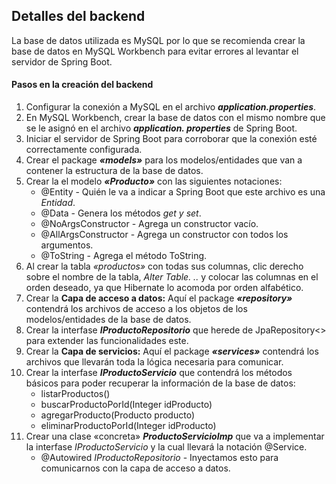 ## Detalles del backend

La base de datos utilizada es MySQL por lo que se recomienda crear la base de datos en MySQL Workbench para evitar 
errores al levantar el servidor de Spring Boot.

#### Pasos en la creación del backend
1. Configurar la conexión a MySQL en el archivo _**application.properties**_.
2. En MySQL Workbench, crear la base de datos con el mismo nombre que se le asignó en el archivo _**application.
   properties**_ de Spring Boot.
3. Iniciar el servidor de Spring Boot para corroborar que la conexión esté correctamente configurada.
4. Crear el package _**«models»**_ para los modelos/entidades que van a contener la estructura de la base de datos.
5. Crear la el modelo _**«Producto»**_ con las siguientes notaciones:
   * @Entity - Quién le va a indicar a Spring Boot que este archivo es una _*Entidad*_.
   * @Data - Genera los métodos _*get y set*_.
   * @NoArgsConstructor - Agrega un constructor vacío.
   * @AllArgsConstructor - Agrega un constructor con todos los argumentos.
   * @ToString - Agrega el método ToString.
6. Al crear la tabla _*«productos»*_ con todas sus columnas, clic derecho sobre el nombre de la tabla, _*Alter Table.
   ..*_ y colocar las columnas en el orden deseado, ya que Hibernate lo acomoda por orden alfabético.
7. Crear la **Capa de acceso a datos:** Aquí el package _**«repository»**_ contendrá los archivos de acceso a los 
   objetos de los modelos/entidades de la base de datos.
8. Crear la interfase _**IProductoRepositorio**_ que herede de JpaRepository<> para extender las funcionalidades este.
9. Crear la **Capa de servicios:** Aquí el package _**«services»**_ contendrá los archivos que llevarán toda la 
   lógica necesaria para comunicar.
10. Crear la interfase _**IProductoServicio**_ que contendrá los métodos básicos para poder recuperar la información 
    de la base de datos:
      * listarProductos()
      * buscarProductoPorId(Integer idProducto)
      * agregarProducto(Producto producto)
      * eliminarProductoPorId(Integer idProducto)
11. Crear una clase «concreta» _**ProductoServicioImp**_ que va a implementar la interfase _*IProductoServicio*_ y 
    la cual llevará la notación @Service.
    * @Autowired _*IProductoRepositorio*_ - Inyectamos esto para comunicarnos con la capa de acceso a datos.